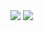 <!--
**amyleena95/amyleena95** is a ✨ _special_ ✨ repository because its `README.md` (this file) appears on your GitHub profile.
-->
<div>
  <img src='https://github-readme-stats.vercel.app/api?username=amyleena95&show_icons=true&theme=vue-dark&include_all_commits=true&count_private=true'></img>
  <img src='https://github-readme-stats.vercel.app/api/top-langs/?username=amyleena95&theme=vue-dark'></img>
</div>

